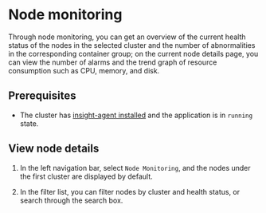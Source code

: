 # Node monitoring

Through node monitoring, you can get an overview of the current health status of the nodes in the selected cluster and the number of abnormalities in the corresponding container group; on the current node details page, you can view the number of alarms and the trend graph of resource consumption such as CPU, memory, and disk.

## Prerequisites

- The cluster has [insight-agent installed](../01quickstart/installagent.md) and the application is in `running` state.

## View node details

1. In the left navigation bar, select `Node Monitoring`, and the nodes under the first cluster are displayed by default.

    

2. In the filter list, you can filter nodes by cluster and health status, or search through the search box.

    